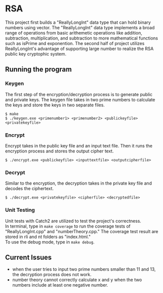 # RSA 
This project first builds a "ReallyLongInt" data type that can hold binary numbers using vector. The "ReallyLongInt" data type implements a broad range of operations from basic arithemetic operations like addition, subtraction, multiplication, and subtraction to more mathematical functions such as isPrime and exponention. The second half of project utilizes ReallyLongInt's advantage of supporting large number to realize the RSA public key cryptophic system. 



## Running the program  

### Keygen
The first step of the encryption/decryption process is to generate public and private keys. The keygen file takes in two prime numbers to calculate the keys and store the keys in two separate files. 
```
$ make
$ ./keygen.exe <primenumber1> <primenumber2> <publickeyfile> <privatekeyfile>
```


### Encrypt
Encrypt takes in the public key file and an input text file. Then it runs the encryption process and stores the output cipher text.
```
$ ./encrypt.exe <publickeyfile> <inputtextfile> <outputcipherfile> 
``` 

### Decrypt
Similar to the encryption, the decryption takes in the private key file and decodes the ciphertext.
```
$ ./decrypt.exe <privatekeyfile> <cipherfile> <decryptedfile> 
``` 

### Unit Testing
Unit tests with Catch2 are utilized to test the project's correctness. 
<br />In terminal, type in `make coverage` to run the coverage tests of "ReallyLongInt.cpp" and "numberTheory.cpp." The coverage test result are stored in rli and nt folders as "index.html."
<br />To use the debug mode, type in `make debug`.


## Current Issues
* when the user tries to input two prime numbers smaller than 11 and 13, the decryption process does not work. 
* number theory cannot correctly calculate x and y  when the two numbers include at least one negative number.
